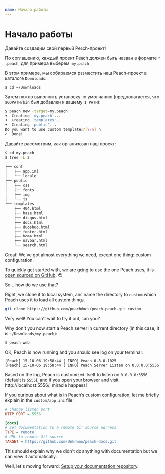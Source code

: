 ```yaml
---
name: Начало работы
---
```


# Начало работы

Давайте создадим свой первый Peach-проект!

По соглашению, каждый проект Peach должен быть назван в формате `* .peach`, для примера выберем` my.peach`

В этом примере, мы собираемся разместить наш Peach-проект в каталоге `Downloads`:

```sh
$ cd ~/Downloads
```

Затем нужно выполнить установку по умолчанию (предполагается, что `$GOPATH/bin` был добавлен к вашему` $ PATH`):

```sh
$ peach new -target=my.peach
➜  Creating 'my.peach'...
➜  Creating 'templates'...
➜  Creating 'public'...
Do you want to use custom templates?[Y/n] n
✓  Done!
```

Давайте рассмотрим, как организован наш проект:

```sh
$ cd my.peach
$ tree -L 2
.
├── conf
│   ├── app.ini
│   └── locale
├── public
│   ├── css
│   ├── fonts
│   ├── img
│   └── js
└── templates
    ├── 404.html
    ├── base.html
    ├── disqus.html
    ├── docs.html
    ├── duoshuo.html
    ├── footer.html
    ├── home.html
    ├── navbar.html
    └── search.html
```

Great! We've got almost everything we need, except one thing: custom configuration.

To quickly get started with, we are going to use the one Peach uses, it is [open sourced on GitHub](https://github.com/peachdocs/peach.peach). :heart_eyes:

So... how do we use that?

Right, we clone it to local system, and name the directory to `custom` which Peach uses it to load all custom things.

```sh
git clone https://github.com/peachdocs/peach.peach.git custom
```

Very well! You can't wait to try it out, can you?

Why don't you now start a Peach server in current directory (in this case, it is `~/Downloads/my.peach`):

```sh
$ peach web
```

OK, Peach is now running and you should see log on your terminal:

```
[Peach] 15-10-06 19:58:44 [ INFO] Peach 0.8.0.1025
[Peach] 15-10-06 19:58:44 [ INFO] Peach Server Listen on 0.0.0.0:5556
```

Based on the log, Peach is customized itself to listen on `0.0.0.0:5556` (default is `5555`), and if you open your browser and visit http://localhost:5556/, miracle happens!

If you curious about what is in Peach's custom configuration, let me briefly explain in the `custom/app.ini` file:

```ini
# Change listen port
HTTP_PORT = 5556

[docs]
# Set documentation to a remote Git source adrress
TYPE = remote
# URL to remote Git source
TARGET = https://github.com/Unknwon/peach-docs.git
```

This should explain why we didn't do anything with documentation but we can view it automatically.

Well, let's moving forward: [Setup your documentation repository](../howto/documentation).
